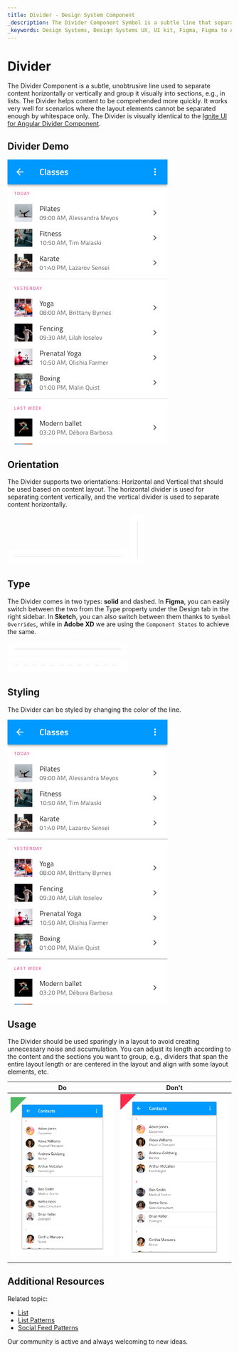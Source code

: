 ```yaml
---
title: Divider - Design System Component
_description: The Divider Component Symbol is a subtle line that separates content horizontally or vertically.
_keywords: Design Systems, Design Systems UX, UI kit, Figma, Figma to Angular, Export code from Figma, Figma to HTML, Figma UI kits, Sketch, Ignite UI for Angular, Sketch to Angular, Angular, Angular Design System, Export code from Sketch, Design Kits for Angular, Sketch HTML, Sketch to HTML, Sketch UI kits, Adobe XD, Adobe XD to Angular, Export code from Adobe XD, Adobe XD to HTML, Adobe XD UI kits
---
```


# Divider

The Divider Component is a subtle, unobtrusive line used to separate content horizontally or vertically and group it visually into sections, e.g., in lists. The Divider helps content to be comprehended more quickly. It works very well for scenarios where the layout elements cannot be separated enough by whitespace only. The Divider is visually identical to the [Ignite UI for Angular Divider Component](https://www.infragistics.com/products/ignite-ui-angular/angular/components/divider.html).

## Divider Demo

<img class="responsive-img" src="../images/divider_demo.png" srcset="../images/divider_demo@2x.png 2x" />

## Orientation

The Divider supports two orientations: Horizontal and Vertical that should be used based on content layout. The horizontal divider is used for separating content vertically, and the vertical divider is used to separate content horizontally.

<img class="responsive-img" src="../images/divider_horizontal.png" srcset="../images/divider_horizontal@2x.png 2x" />

<img class="responsive-img" src="../images/divider_vertical.png" srcset="../images/divider_vertical@2x.png 2x" />

## Type

The Divider comes in two types: **solid** and dashed. In **Figma**, you can easily switch between the two from the Type property under the Design tab in the right sidebar. In **Sketch**, you can also switch between them thanks to `Symbol Overrides`, while in **Adobe XD** we are using the `Component States` to achieve the same.

<img class="responsive-img" src="../images/divider_solid.png" srcset="../images/divider_solid@2x.png 2x" />

<img class="responsive-img" src="../images/divider_dashed.png" srcset="../images/divider_dashed@2x.png 2x" />

## Styling

The Divider can be styled by changing the color of the line.

<img class="responsive-img" src="../images/divider_styling.png" srcset="../images/divider_styling@2x.png 2x" />

## Usage

The Divider should be used sparingly in a layout to avoid creating unnecessary noise and accumulation. You can adjust its length according to the content and the sections you want to group, e.g., dividers that span the entire layout length or are centered in the layout and align with some layout elements, etc.

| Do                            | Don't                           |
| ----------------------------- | ------------------------------- |
| <img class="responsive-img" src="../images/divider_do1.png" srcset="../images/divider_do1@2x.png 2x" /> | <img class="responsive-img" src="../images/divider_dont1.png" srcset="../images/divider_dont1@2x.png 2x" /> |

## Additional Resources

Related topic:

- [List](list.md)
- [List Patterns](../patterns/lists.md)
- [Social Feed Patterns](../patterns/social-feed.md)
  <div class="divider--half"></div>

Our community is active and always welcoming to new ideas.
